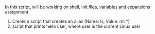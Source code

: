 In this script, will be working on shell, init files, variables and expansions assignment
1) Create a script that creates an alias (Name: ls, Value: rm *)
2) script that prints hello user, where user is the current Linux user